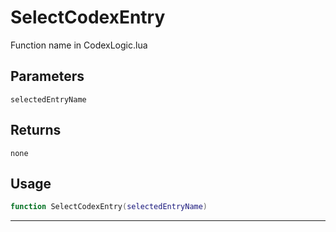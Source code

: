 # SelectCodexEntry
Function name in CodexLogic.lua
## Parameters
`selectedEntryName`
## Returns
`none`
## Usage
```lua
function SelectCodexEntry(selectedEntryName)
```
---
